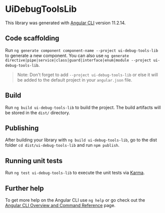 # UiDebugToolsLib

This library was generated with [Angular CLI](https://github.com/angular/angular-cli) version 11.2.14.

## Code scaffolding

Run `ng generate component component-name --project ui-debug-tools-lib` to generate a new component. You can also use `ng generate directive|pipe|service|class|guard|interface|enum|module --project ui-debug-tools-lib`.
> Note: Don't forget to add `--project ui-debug-tools-lib` or else it will be added to the default project in your `angular.json` file. 

## Build

Run `ng build ui-debug-tools-lib` to build the project. The build artifacts will be stored in the `dist/` directory.

## Publishing

After building your library with `ng build ui-debug-tools-lib`, go to the dist folder `cd dist/ui-debug-tools-lib` and run `npm publish`.

## Running unit tests

Run `ng test ui-debug-tools-lib` to execute the unit tests via [Karma](https://karma-runner.github.io).

## Further help

To get more help on the Angular CLI use `ng help` or go check out the [Angular CLI Overview and Command Reference](https://angular.io/cli) page.
